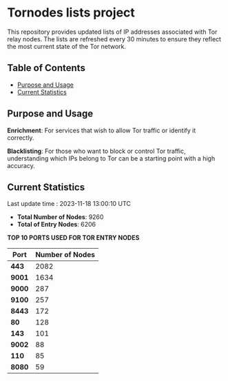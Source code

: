 # Tornodes lists project

This repository provides updated lists of IP addresses associated with Tor relay nodes. The lists are refreshed every 30 minutes to ensure they reflect the most current state of the Tor network.

## Table of Contents

- [Purpose and Usage](#purpose-and-usage)
- [Current Statistics](#current-statistics)


## Purpose and Usage

**Enrichment**: For services that wish to allow Tor traffic or identify it correctly.

**Blacklisting**: For those who want to block or control Tor traffic, understanding which IPs belong to Tor can be a starting point with a high accuracy.

## Current Statistics

Last update time : 2023-11-18 13:00:10 UTC

- **Total Number of Nodes**: 9260
- **Total of Entry Nodes**: 6206

**TOP 10 PORTS USED FOR TOR ENTRY NODES**

| **Port** | **Number of Nodes** |
|------|-----------------|
| **443**   | 2082  |
| **9001**   | 1634  |
| **9000**   | 287  |
| **9100**   | 257  |
| **8443**   | 172  |
| **80**   | 128  |
| **143**   | 101  |
| **9002**   | 88  |
| **110**   | 85  |
| **8080**   | 59  |

